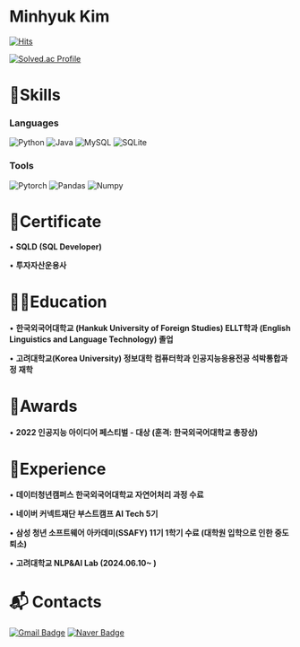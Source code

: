 # Minhyuk Kim
[![Hits](https://hits.seeyoufarm.com/api/count/incr/badge.svg?url=https%3A%2F%2Fgithub.com%2FTheTensor&count_bg=%23282D00&title_bg=%2307EC65&icon=&icon_color=%23E7E7E7&title=hits&edge_flat=false)](https://hits.seeyoufarm.com)

[![Solved.ac Profile](http://mazassumnida.wtf/api/v2/generate_badge?boj=mhkim0929)](https://solved.ac/mhkim0929/)

# 💪Skills
### Languages
![Python](https://img.shields.io/badge/Python-3776AB.svg?&style=for-the-badge&logo=Python&logoColor=white)
![Java](https://img.shields.io/badge/Java-007396.svg?&style=for-the-badge&logo=Java&logoColor=white)
![MySQL](https://img.shields.io/badge/MySQL-4479A1.svg?&style=for-the-badge&logo=MySQL&logoColor=white)
![SQLite](https://img.shields.io/badge/SQLite-003B57.svg?&style=for-the-badge&logo=SQLite&logoColor=white)
### Tools
![Pytorch](https://img.shields.io/badge/Pytorch-EE4C2C.svg?&style=for-the-badge&logo=Pytorch&logoColor=white)
![Pandas](https://img.shields.io/badge/Pandas-150458.svg?&style=for-the-badge&logo=Pandas&logoColor=white)
![Numpy](https://img.shields.io/badge/Numpy-013243.svg?&style=for-the-badge&logo=Numpy&logoColor=white)
# 📃Certificate
• **SQLD (SQL Developer)**   
     
• **투자자산운용사**
# 👨‍🎓Education
• **한국외국어대학교 (Hankuk University of Foreign Studies) ELLT학과 (English Linguistics and Language Technology) 졸업**   
    
• **고려대학교(Korea University) 정보대학 컴퓨터학과 인공지능응용전공 석박통합과정 재학**
# 🥇Awards
• **2022 인공지능 아이디어 페스티벌 - 대상 (훈격: 한국외국어대학교 총장상)**
# 🤩Experience
• **데이터청년캠퍼스 한국외국어대학교 자연어처리 과정 수료**  
    
• **네이버 커넥트재단 부스트캠프 AI Tech 5기**   
     
• **삼성 청년 소프트웨어 아카데미(SSAFY) 11기 1학기 수료 (대학원 입학으로 인한 중도 퇴소)**    
    
• **고려대학교 NLP&AI Lab (2024.06.10~ )**   
# :mailbox_with_mail: Contacts
[![Gmail Badge](https://img.shields.io/badge/Gmail-d14836?style=flat-square&logo=Gmail&logoColor=white&link=mailto:mhkim092929@gmail.com)](mailto:mhkim092929@gmail.com)
[![Naver Badge](https://img.shields.io/badge/Naver-03C75A?style=flat-square&logo=Naver&logoColor=white&link=mailto:mhkim0929@naver.com)](mailto:mhkim0929@naver.com)
